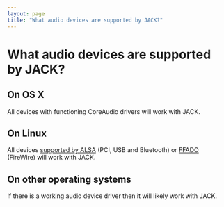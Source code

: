 ```yaml
---
layout: page
title: "What audio devices are supported by JACK?"
---
```


# What audio devices are supported by JACK?

## On OS X

All devices with functioning CoreAudio drivers will work with JACK.

## On Linux

All devices [supported by
ALSA](http://www.alsa-project.org/main/index.php/Matrix:Main) (PCI, USB
and Bluetooth) or [FFADO](http://ffado.org/) (FireWire) will work with
JACK.

## On other operating systems

If there is a working audio device driver then it will likely work with
JACK.

